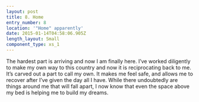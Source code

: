```yaml
---
layout: post
title: 8. Home
entry_number: 8
location: '"Home" apparently'
date: 2015-01-14T04:58:06.905Z
length_layout: Small
component_type: xs_1
---
```

The hardest part is arriving and now I am finally here. I’ve worked diligently to make my own way to this country and now it is reciprocating back to me. It’s carved out a part to call my own. It makes me feel safe, and allows me to recover after I’ve given the day all I have. While there undoubtedly are things around me that will fall apart, I now know that even the space above my bed is helping me to build my dreams.